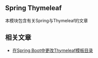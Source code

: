 ## Spring Thymeleaf

本模块包含有关Spring与Thymeleaf的文章

## 相关文章

+ [在Spring Boot中更改Thymeleaf模板目录](docs/在SpringBoot中更改Thymeleaf模板目录.md)